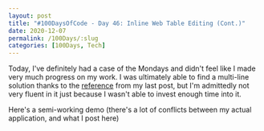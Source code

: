 ```yaml
---
layout: post
title: "#100DaysOfCode - Day 46: Inline Web Table Editing (Cont.)"
date: 2020-12-07
permalink: /100Days/:slug
categories: [100Days, Tech]
---
```


Today, I've definitely had a case of the Mondays and didn't feel like I made very much progress on my work. I was ultimately able to find a multi-line solution thanks to the [reference](https://www.learnwebprogramming.info/2016/04/create-editable-tables-with-x-editable.html) from my last post, but I'm admittedly not very fluent in it just because I wasn't able to invest enough time into it.

Here's a semi-working demo (there's a lot of conflicts between my actual application, and what I post here)

<html markdown="0">
		<script src="http://vitalets.github.io/angular-xeditable/dist/js/xeditable.js"></script>
		<link rel="stylesheet" href="http://vitalets.github.io/angular-xeditable/dist/css/xeditable.css">
		<!-- <script src="https://ajax.googleapis.com/ajax/libs/angularjs/1.6.4/angular-sanitize.min.js"></script> -->
		<link rel="stylesheet" href="https://netdna.bootstrapcdn.com/bootstrap/3.3.7/css/bootstrap.min.css">
		<script src="https://code.angularjs.org/1.8.2/angular-mocks.js"></script>
		<style>
			div[ng-app] {
				margin: 10px;
			}

			form[name="editableForm"]>div {
				height: auto;
				padding: 5px 0;
			}

			form[name="editableForm"] .title {
				display: inline-block;
				font-weight: bold;
				padding-top: 5px;
				vertical-align: top;
				min-width: 90px;
			}

			form[name="editableForm"] .editable {
				display: inline-block;
				padding-top: 5px;
				vertical-align: top;
			}

			form[name="editableForm"] select {
				width: 120px;
			}
		</style>

<script>

	app.run(function (editableOptions) {
		editableOptions.theme = 'bs3';
	});

	app.controller('courseCtrl', ['$scope', '$http', '$filter', function($scope, $http, $filter) {
    this.isEdit = true;
    $scope.courses = [{
      id: 1,
      course_id: 1,
      description: 'Math',
      term_code: '201480',
      date_start: '08/01/2014',
      date_end: '02/01/2015',
      status: 'A'
    }, {
      id: 2,
      course_id: 2,
      description: 'English',
      term_code: '201580',
      date_start: '08/01/2015',
      date_end: '03/30/2016',
      status: 'A'
    }, {
      id: 3,
      course_id: 3,
      description: 'Coding',
      term_code: '201580',
      date_start: '08/01/2015',
      date_end: '03/30/2016',
      status: 'I'
    }, {
      id: 4,
      course_id: 4,
      description: 'Science',
      term_code: '201630',
      date_start: '03/01/2017',
      date_end: '08/30/2017',
      status: 'A'
    }];
    
    // Term Codes Drop Down - Setting up the model
    $scope.termCodes = {
      availableOptions: [{
        value: '201480',
        label: '2015 Fall'
      }, {
        value: '201530',
        label: '2016 Spring'
      }, {
        value: '201580',
        label: '2016 Fall'
      }, {
        value: '201630',
        label: '2017 Spring'
      }],
      defaultOption: {
        value: '201580',
        label: '2015 Fall'
      } //This sets the default value of the select in the ui
    };
    
    // Status dropdown
    $scope.statuses = {
      availableOptions: [{
        value: 'A',
        label: 'Active'
      }, {
        value: 'I',
        label: 'Inactive'
      }],
      defaultOption: {
       value: 'A',
        label: 'Active'
      } //This sets the default value of the select in the ui
    };
		
    // remove course
    $scope.removeCourse = function(index) {
      if (confirm("Are you sure you want to delete this course?"))
        $scope.courses.splice(index, 1);
    }
    
    // add course
    $scope.addCourse = function() {
      $scope.inserted = {
        id: $scope.courses.length + 1,
       course_id: $scope.courses.length + 1,
       description: '',
       term_code: $scope.termCodes.defaultOption.value,
       date_start: '',
       date_end: '',
       status: $scope.statuses.defaultOption.value
      };
      $scope.courses.push($scope.inserted);
    };
    
    // date validation
    $scope.checkDate = function(data) {
    var date_regex = /^(0[1-9]|1[0-2])\/(0[1-9]|1\d|2\d|3[01])\/(19|20)\d{2}$/ ;
    testResult = date_regex.test(data);
      console.log(testResult);
			if (!testResult)
		    	return "Please enter a valid date - MM/DD/YYYY)";
    };
    
    $scope.validateDates = function(data) {
   // console.log('IN VALIDATEDATES');
   // console.log(data.date_start);
   // console.log(data.date_end);
      
      		var startDt = new Date(data.date_start);
		      var endDt = new Date(data.date_end);
          console.log(startDt);
    console.log(endDt);
     if (startDt > endDt) {
     console.log('startDt > endDt');
     $scope.showPageError = true;
				$scope.pageErrorText = "DATE START has to be smaller than DATE END.";
		    	return false;	
     }
     else
     	return true;

    };
    
  }]);

	// mock `/updateUser` request
	app.run(function ($httpBackend) {
		$httpBackend.whenPOST(/\/updateUser/).respond(function (method, url, data) {
			// alert("Updated record:",data);
			data = angular.fromJson(data);
			if (data.name === 'error') {
				return [500, 'Error message'];
			} else {
				return [200, { status: 'ok' }];
			}
		});
	});
</script>

		<h4>Angular-XEditable - Multi-line Edit Template</h4>

			<div class="row-fluid">
				<div class="span12" id="title">
					<h3>Course Administration</h3>
				</div>
				<div ng-controller="courseCtrl">
					<table class="table table-bordered table-hover table-condensed">
						<thead>
							<tr>
								<th style="width:15%">COURSE ID</th>
								<th style="width:15%">DESCRIPTION</th>
								<th style="width:20%">TERM CODE</th>
								<th style="width:20%">DATE START</th>
								<th style="width:20%">DATE END</th>
								<th style="width:10%">STATUS</th>
								<th>UPDATE</th>
							</tr>
						</thead>
						<tbody>
							<tr ng-repeat="course in courses">
								<td>{{course.id}}</td>
								<td>
									<div ng-if="!isEdit" editable-text="course.description" e-name="description" e-form="rowform">
										{{course.description}}
									</div>
									<div ng-if="isEdit" >{{course.description}}</div>
								</td>
								<td>
									<span ng-if="!isEdit" editable-select="course.term_code" e-name="term_code" e-form="rowform"
										e-ng-options="x.value as x.label for x in termCodes.availableOptions"
										e-required>            
									{{course.term_code}}
									</span>
									<span ng-if="isEdit" >{{course.term_code}}</span>
								</td>
								<td>
									<span editable-text="course.date_start" e-name="date_start" e-form="rowform" onbeforesave="checkDate($data)">
									</span>
									{{course.date_start}}
								</td>
								<td>
									<span editable-text="course.date_end" e-name="date_end" e-form="rowform" onbeforesave="checkDate($data)">
									</span>
									{{course.date_end}}
								</td>
								<td>
									<span editable-select="course.status" e-name="status" e-form="rowform" 
										e-ng-options="x.value as x.label for x in statuses.availableOptions"
										e-required>
									</span>
									{{course.status}}
								</td>
								<td>
									<form editable-form name="rowform" ng-show="rowform.$visible" class="form-buttons form-inline" shown="inserted == course" onbeforesave="validateDates($data)">
									<button type="submit" ng-disabled="rowform.$waiting" class="btn btn-primary">
										save
									</button>
									<button type="button" ng-disabled="rowform.$waiting" ng-click="rowform.$cancel()" class="btn btn-default">
										cancel
									</button>
								</form>
									<div class="buttons" ng-show="!rowform.$visible">
										<button class="btn btn-primary" ng-click="isEdit = true; rowform.$show()">edit</button>
										<button class="btn btn-danger" ng-click="removeCourse($index)">del</button>
									</div>
								</td>
							</tr>        
						</tbody>      
					</table>
					<button class="btn btn-default" ng-click="isEdit = false; addCourse()">Add row</button>
				</div>
			</div>

</html>

Note to self: I may want to look at using something like VueJS for styling my blog, so as to avoid any potential clashes with AngularJS in my demos...

Happy coding!

~ Moxnr